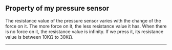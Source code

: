 ## Property of my pressure sensor

The resistance value of the pressure sensor varies with the change of the force on it. The more force on it, the less resistance value it has. When there is no force on it, the resistance value is infinity. If we press it, its resistance value is between 10KΩ to 30KΩ.

***

